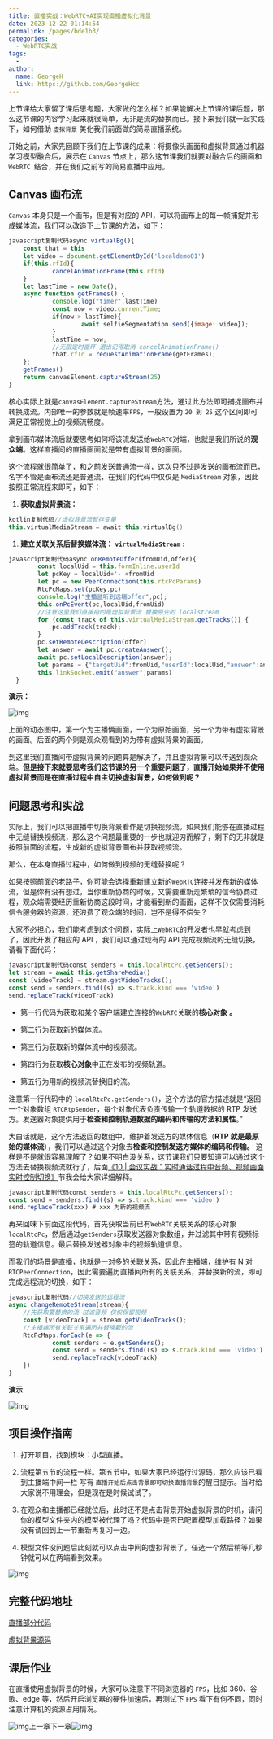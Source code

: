 ```yaml
---
title: 直播实战：WebRTC+AI实现直播虚拟化背景
date: 2023-12-22 01:14:54
permalink: /pages/bde1b3/
categories:
  - WebRTC实战
tags:
  - 
author: 
  name: GeorgeH
  link: https://github.com/GeorgeHcc
---
```

上节课给大家留了课后思考题，大家做的怎么样？如果能解决上节课的课后题，那么这节课的内容学习起来就很简单，无非是流的替换而已。接下来我们就一起实践下，如何借助 `虚拟背景` 美化我们前面做的简易直播系统。

开始之前，大家先回顾下我们在上节课的成果：将摄像头画面和虚拟背景通过机器学习模型融合后，展示在 `Canvas` 节点上，那么这节课我们就要对融合后的画面和 `WebRTC `结合，并在我们之前写的简易直播中应用。

## Canvas 画布流

`Canvas` 本身只是一个画布，但是有对应的 API，可以将画布上的每一帧捕捉并形成媒体流，我们可以改造下上节课的方法，如下：

```javascript
javascript复制代码async virtualBg(){
    const that = this
    let video = document.getElementById('localdemo01')
    if(this.rfId){
            cancelAnimationFrame(this.rfId)
    }
    let lastTime = new Date();
    async function getFrames() {
            console.log("timer",lastTime)
            const now = video.currentTime;
            if(now > lastTime){
                    await selfieSegmentation.send({image: video});
            }
            lastTime = now;
            //无限定时循环 退出记得取消 cancelAnimationFrame() 
            that.rfId = requestAnimationFrame(getFrames);
    };
    getFrames()
    return canvasElement.captureStream(25)
}
```

核心实际上就是`canvasElement.captureStream`方法，通过此方法即可捕捉画布并转换成流。内部唯一的参数就是帧速率`FPS`，一般设置为 `20 到 25` 这个区间即可满足正常视觉上的视频流畅度。

拿到画布媒体流后就要思考如何将该流发送给`WebRTC`对端，也就是我们所说的**观众端**。这样直播间的直播画面就是带有虚拟背景的画面。

这个流程就很简单了，和之前发送普通流一样，这次只不过是发送的画布流而已，名字不管是画布流还是普通流，在我们的代码中仅仅是 `MediaStream` 对象，因此按照正常流程来即可，如下：

1. **获取虚拟背景流：**

```kotlin
kotlin复制代码//虚拟背景流暂存变量
this.virtualMediaStream = await this.virtualBg()
```

1. **建立关联关系后替换媒体流：** **`virtualMediaStream`** **:**

```javascript
javascript复制代码async onRemoteOffer(fromUid,offer){
        const localUid = this.formInline.userId
        let pcKey = localUid+'-'+fromUid
        let pc = new PeerConnection(this.rtcPcParams)
        RtcPcMaps.set(pcKey,pc)
        console.log("主播监听到远端offer",pc);
        this.onPcEvent(pc,localUid,fromUid)
        //注意这里我们直接用的是虚拟背景流 替换原先的 localstream
        for (const track of this.virtualMediaStream.getTracks()) {
            pc.addTrack(track);
        }
        pc.setRemoteDescription(offer)
        let answer = await pc.createAnswer();
        await pc.setLocalDescription(answer);
        let params = {"targetUid":fromUid,"userId":localUid,"answer":answer}
        this.linkSocket.emit("answer",params)
  }
```

**演示：**

![img](https://p3-juejin.byteimg.com/tos-cn-i-k3u1fbpfcp/48afab45ac1344158908ad3777b674ea~tplv-k3u1fbpfcp-jj-mark:1890:0:0:0:q75.awebp)

上面的动态图中，第一个为主播俩画面，一个为原始画面，另一个为带有虚拟背景的画面。后面的两个则是观众观看到的为带有虚拟背景的画面。

到这里我们直播间带虚拟背景的问题算是解决了，并且虚拟背景可以传送到观众端。**但是接下来就要思考我们这节课的另一个重要问题了，直播开始如果并不使用虚拟背景而是在直播过程中自主切换虚拟背景，如何做到呢？**

## 问题思考和实战

实际上，我们可以把直播中切换背景看作是切换视频流。如果我们能够在直播过程中无缝替换视频流，那么这个问题最重要的一步也就迎刃而解了，剩下的无非就是按照前面的流程，生成新的虚拟背景画布并获取视频流。

那么，在本身直播过程中，如何做到视频的无缝替换呢？

如果按照前面的老路子，你可能会选择重新建立新的`WebRTC`连接并发布新的媒体流，但是你有没有想过，当你重新协商的时候，又需要重新走繁琐的信令协商过程，观众端需要经历重新协商这段时间，才能看到新的画面，这样不仅仅需要消耗信令服务器的资源，还浪费了观众端的时间，岂不是得不偿失？

大家不必担心，我们能考虑到这个问题，实际上`WebRTC`的开发者也早就考虑到了，因此开发了相应的 API ，我们可以通过现有的 API 完成视频流的无缝切换，请看下面代码：

```javascript
javascript复制代码const senders = this.localRtcPc.getSenders();
let stream = await this.getShareMedia()
const [videoTrack] = stream.getVideoTracks();
const send = senders.find((s) => s.track.kind === 'video')
send.replaceTrack(videoTrack)
```

- 第一行代码为获取和某个客户端建立连接的`WebRTC`关联的**核心对象** **。**

- 第二行为获取新的媒体流。

- 第三行为获取新的媒体流中的视频流。

- 第四行为获取**核心对象**中正在发布的视频轨道。

- 第五行为用新的视频流替换旧的流。

注意第一行代码中的 `localRtcPc.getSenders()`，这个方法的官方描述就是“返回一个对象数组 `RTCRtpSender`，每个对象代表负责传输一个轨道数据的 RTP 发送方。发送器对象提供用于**检查和控制轨道数据的编码和传输的方法和属性**。”

大白话就是，这个方法返回的数组中，维护着发送方的媒体信息（**RTP 就是最原始的媒体流**），我们可以通过这个对象去**检查和控制发送方媒体的编码和传输。** 这样是不是就很容易理解了？如果不明白没关系，这节课我们只要知道可以通过这个方法去替换视频流就行了，后面[《10 | 会议实战：实时通话过程中音频、视频画面实时控制切换》](https://juejin.cn/book/7168418382318927880/section/7172837736468971551)节我会给大家详细解释。

```javascript
javascript复制代码const senders = this.localRtcPc.getSenders();
const send = senders.find((s) => s.track.kind === 'video')
send.replaceTrack(xxx) # xxx 为新的视频流
```

再来回味下前面这段代码，首先获取当前已有`WebRTC`关联关系的核心对象`localRtcPc`，然后通过`getSenders`获取发送器对象数组，并过滤其中带有视频标签的轨道信息。最后替换发送器对象中的视频轨道信息。

而我们的场景是直播，也就是一对多的关联关系，因此在主播端，维护有 N 对`RTCPeerConnection`，因此需要遍历直播间所有的关联关系，并替换新的流，即可完成远程流的切换，如下：

```javascript
javascript复制代码//切换发送的远程流
async changeRemoteStream(stream){
    //先获取要替换的流 过滤音频 仅仅保留视频
    const [videoTrack] = stream.getVideoTracks();
    //主播端所有关联关系遍历并替换新的流
    RtcPcMaps.forEach(e => {
            const senders = e.getSenders();
            const send = senders.find((s) => s.track.kind === 'video')
            send.replaceTrack(videoTrack)
    })
}
```

**演示**

![img](https://p3-juejin.byteimg.com/tos-cn-i-k3u1fbpfcp/868b985440f641b5af926317359a70c6~tplv-k3u1fbpfcp-jj-mark:1890:0:0:0:q75.awebp)

## 项目操作指南

1. 打开项目，找到模块：小型直播。

1. 流程第五节的流程一样。第五节中，如果大家已经运行过源码，那么应该已看到主播端中间一栏 写有 `直播开始后点击背景即可切换直播背景`的醒目提示。当时给大家说不用理会，但是现在是时候试试了。

1. 在观众和主播都已经就位后，此时还不是点击背景开始虚拟背景的时机，请问你的模型文件夹内的模型被代理了吗？代码中是否已配置模型加载路径？如果没有请回到上一节重新再复习一边。

1. 模型文件没问题后此刻就可以点击中间的虚拟背景了，任选一个然后稍等几秒钟就可以在两端看到效果。

![img](https://p3-juejin.byteimg.com/tos-cn-i-k3u1fbpfcp/740d49271a3042ef96e4107a5f52ea2b~tplv-k3u1fbpfcp-jj-mark:1890:0:0:0:q75.awebp)

## **完整代码地址**

[直播部分代码](https://link.juejin.cn/?target=https%3A%2F%2Fgithub.com%2FwangsrGit119%2Fsuke-webrtc-course%2Fblob%2Fmain%2Fwebrtc-link-demo%2Fsrc%2Fviews%2Fdemo03-one2many.vue)

[虚拟背景源码](https://link.juejin.cn/?target=https%3A%2F%2Fgithub.com%2FwangsrGit119%2Fsuke-webrtc-course%2Ftree%2Fmain%2Fvirtualbg-model)

## **课后作业**

在直播使用虚拟背景的时候，大家可以注意下不同浏览器的 `FPS`，比如 360、谷歌、edge 等，然后开启浏览器的硬件加速后，再测试下 `FPS` 看下有何不同，同时注意计算机的资源占用情况。

![img](https://lf3-cdn-tos.bytescm.com/obj/static/xitu_juejin_web/59853cb27d8fff768e085967326effcc.svg)上一章下一章![img](https://lf3-cdn-tos.bytescm.com/obj/static/xitu_juejin_web/0268c8e4553ef603e4795b3be1eeae5c.svg)